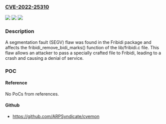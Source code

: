 ### [CVE-2022-25310](https://cve.mitre.org/cgi-bin/cvename.cgi?name=CVE-2022-25310)
![](https://img.shields.io/static/v1?label=Product&message=fribidi&color=blue)
![](https://img.shields.io/static/v1?label=Version&message=n%2Fa&color=blue)
![](https://img.shields.io/static/v1?label=Vulnerability&message=CWE-119%20-%20Improper%20Restriction%20of%20Operations%20within%20the%20Bounds%20of%20a%20Memory%20Buffer.&color=brighgreen)

### Description

A segmentation fault (SEGV) flaw was found in the Fribidi package and affects the fribidi_remove_bidi_marks() function of the lib/fribidi.c file. This flaw allows an attacker to pass a specially crafted file to Fribidi, leading to a crash and causing a denial of service.

### POC

#### Reference
No PoCs from references.

#### Github
- https://github.com/ARPSyndicate/cvemon

